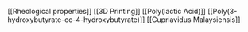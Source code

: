 [[Rheological properties]]
[[3D Printing]]
[[Poly(lactic Acid)]]
[[Poly(3-hydroxybutyrate-co-4-hydroxybutyrate)]]
[[Cupriavidus Malaysiensis]]
